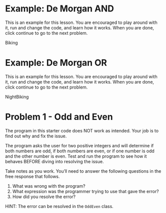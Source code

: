 # Example: De Morgan AND
This is an example for this lesson. You are encouraged to play around with it, run and change the code, and learn how it works. When you are done, click continue to go to the next problem.

Biking

# Example: De Morgan OR
This is an example for this lesson. You are encouraged to play around with it, run and change the code, and learn how it works. When you are done, click continue to go to the next problem.

NightBiking

# Problem 1 - Odd and Even
The program in this starter code does NOT work as intended. Your job is to find out why and fix the issue.

The program asks the user for two positive integers and will determine if both numbers are odd, if both numbers are even, or if one number is odd and the other number is even. Test and run the program to see how it behaves BEFORE diving into resolving the issue.

Take notes as you work. You’ll need to answer the following questions in the free response that follows.
1. What was wrong with the program?
2. What expression was the programmer trying to use that gave the error?
3. How did you resolve the error?

HINT: The error can be resolved in the `OddEven` class.